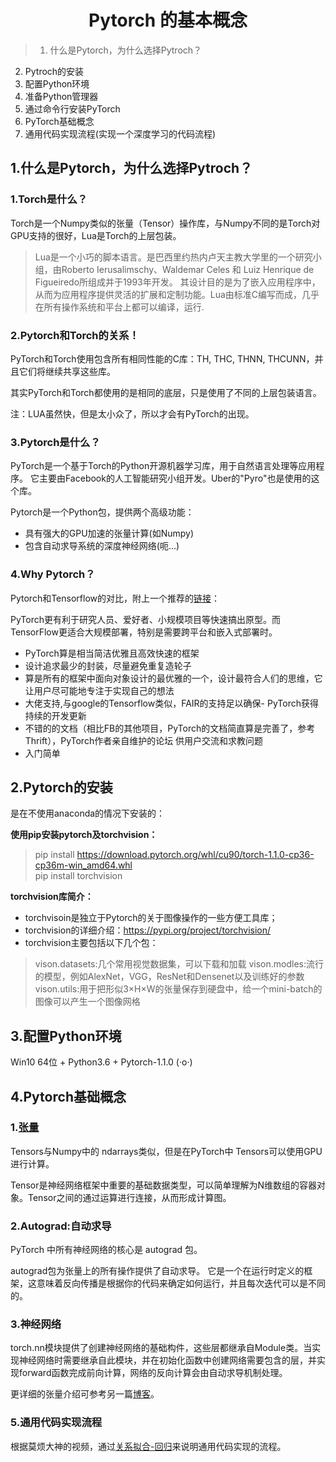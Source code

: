 # <center>Pytorch 的基本概念</center>

>1. 什么是Pytorch，为什么选择Pytroch？
2. Pytroch的安装
3. 配置Python环境
4. 准备Python管理器
5. 通过命令行安装PyTorch
6. PyTorch基础概念
7. 通用代码实现流程(实现一个深度学习的代码流程)

## 1.什么是Pytorch，为什么选择Pytroch？
### 1.Torch是什么？  
Torch是一个Numpy类似的张量（Tensor）操作库，与Numpy不同的是Torch对GPU支持的很好，Lua是Torch的上层包装。
>Lua是一个小巧的脚本语言。是巴西里约热内卢天主教大学里的一个研究小组，由Roberto Ierusalimschy、Waldemar Celes 和 Luiz Henrique de Figueiredo所组成并于1993年开发。 其设计目的是为了嵌入应用程序中，从而为应用程序提供灵活的扩展和定制功能。Lua由标准C编写而成，几乎在所有操作系统和平台上都可以编译，运行.

### 2.Pytorch和Torch的关系！
PyTorch和Torch使用包含所有相同性能的C库：TH, THC, THNN, THCUNN，并且它们将继续共享这些库。

其实PyTorch和Torch都使用的是相同的底层，只是使用了不同的上层包装语言。

注：LUA虽然快，但是太小众了，所以才会有PyTorch的出现。

### 3.Pytorch是什么？
PyTorch是一个基于Torch的Python开源机器学习库，用于自然语言处理等应用程序。 它主要由Facebook的人工智能研究小组开发。Uber的"Pyro"也是使用的这个库。

Pytorch是一个Python包，提供两个高级功能：
- 具有强大的GPU加速的张量计算(如Numpy)
- 包含自动求导系统的深度神经网络(呃...)

### 4.Why Pytorch？
Pytorch和Tensorflow的对比，附上一个推荐的[链接](https://zhuanlan.zhihu.com/p/28636490)：  

PyTorch更有利于研究人员、爱好者、小规模项目等快速搞出原型。而TensorFlow更适合大规模部署，特别是需要跨平台和嵌入式部署时。

- PyTorch算是相当简洁优雅且高效快速的框架
- 设计追求最少的封装，尽量避免重复造轮子
- 算是所有的框架中面向对象设计的最优雅的一个，设计最符合人们的思维，它让用户尽可能地专注于实现自己的想法
- 大佬支持,与google的Tensorflow类似，FAIR的支持足以确保- PyTorch获得持续的开发更新
- 不错的的文档（相比FB的其他项目，PyTorch的文档简直算是完善了，参考Thrift），PyTorch作者亲自维护的论坛 供用户交流和求教问题
- 入门简单

## 2.Pytorch的安装
是在不使用anaconda的情况下安装的：

**使用pip安装pytorch及torchvision：**  
>pip install https://download.pytorch.org/whl/cu90/torch-1.1.0-cp36-cp36m-win_amd64.whl  
pip install torchvision

**torchvision库简介：**  
- torchvisoin是独立于Pytorch的关于图像操作的一些方便工具库；  
- torchvision的详细介绍：https://pypi.org/project/torchvision/  
- torchvision主要包括以下几个包：
>vison.datasets:几个常用视觉数据集，可以下载和加载
>vison.modles:流行的模型，例如AlexNet，VGG，ResNet和Densenet以及训练好的参数
>vison.utils:用于把形似3×H×W的张量保存到硬盘中，给一个mini-batch的图像可以产生一个图像网格

## 3.配置Python环境

Win10 64位 + Python3.6 + Pytorch-1.1.0 (·o·)


## 4.Pytorch基础概念

### 1.[张量](https://github.com/zuiing/Pytorch/blob/master/Task1/Tensor(%E5%BC%A0%E9%87%8F)%E7%BB%83%E4%B9%A0.ipynb)
Tensors与Numpy中的 ndarrays类似，但是在PyTorch中 Tensors可以使用GPU进行计算。

Tensor是神经网络框架中重要的基础数据类型，可以简单理解为N维数组的容器对象。Tensor之间的通过运算进行连接，从而形成计算图。

### 2.Autograd:自动求导
PyTorch 中所有神经网络的核心是 autograd 包。

autograd包为张量上的所有操作提供了自动求导。 它是一个在运行时定义的框架，这意味着反向传播是根据你的代码来确定如何运行，并且每次迭代可以是不同的。

### 3.神经网络
torch.nn模块提供了创建神经网络的基础构件，这些层都继承自Module类。当实现神经网络时需要继承自此模块，并在初始化函数中创建网络需要包含的层，并实现forward函数完成前向计算，网络的反向计算会由自动求导机制处理。


更详细的张量介绍可参考另一篇[博客](https://blog.csdn.net/zzulp/article/details/80573331)。

### 5.通用代码实现流程
根据莫烦大神的视频，通过[关系拟合-回归](https://github.com/zuiing/Pytorch/blob/master/Task1/%E7%A5%9E%E7%BB%8F%E7%BD%91%E7%BB%9C%E8%AE%AD%E7%BB%83%E8%BF%87%E7%A8%8B-%E5%9B%9E%E5%BD%92.ipynb)来说明通用代码实现的流程。

